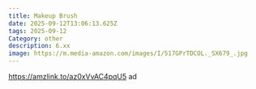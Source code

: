 ```yaml
---
title: Makeup Brush
date: 2025-09-12T13:06:13.625Z
tags: 2025-09-12
Category: other
description: 6.xx
image: https://m.media-amazon.com/images/I/517GPrTDCOL._SX679_.jpg
---
```

https://amzlink.to/az0xVvAC4pqU5 ad